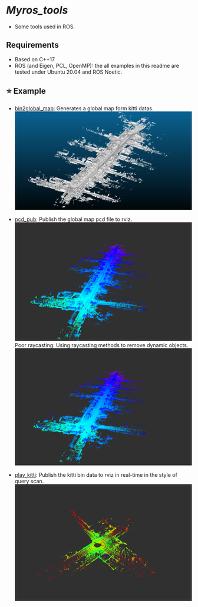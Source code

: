# *Myros_tools*
- Some tools used in ROS.


## Requirements 
- Based on C++17
- ROS (and Eigen, PCL, OpenMP): the all examples in this readme are tested under Ubuntu 20.04 and ROS Noetic.

## :star: Example
- [bin2global_map](myros_tools/src/bin2global_map.cpp): Generates a global map form kitti datas.
![](imgs/05.png)

- [pcd_pub](myros_tools/src/pcd_pub.cpp): Publish the global map pcd file to rviz.
![](imgs/05r.png)
Poor raycasting: Using raycasting methods to remove dynamic objects. 
![](imgs/poor_raycasting.png)

- [play_kitti](myros_tools/src/play_kitti.cpp): Publish the kitti bin data to rviz in real-time in the style of query scan.
![](imgs/scan.png)